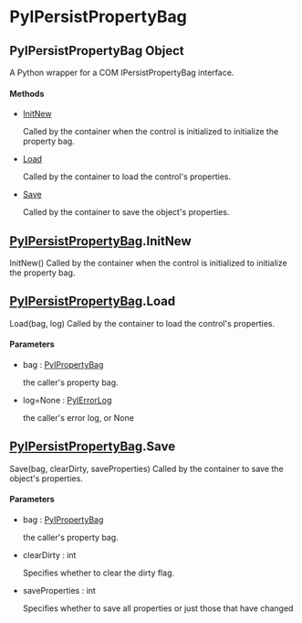 # PyIPersistPropertyBag


## PyIPersistPropertyBag Object

A Python wrapper for a COM IPersistPropertyBag interface\.

#### Methods

  - [InitNew](PyIPersistPropertyBag.md#pyipersistpropertybaginitnew)

    Called by the container when the control is initialized to initialize the property bag\.&nbsp;

  - [Load](PyIPersistPropertyBag.md#pyipersistpropertybagload)

    Called by the container to load the control's properties\.&nbsp;

  - [Save](PyIPersistPropertyBag.md#pyipersistpropertybagsave)

    Called by the container to save the object's properties\.&nbsp;




## [PyIPersistPropertyBag](PyIPersistPropertyBag.md#pyipersistpropertybag)\.InitNew

InitNew\(\)
Called by the container when the control is initialized to initialize the property bag\.


## [PyIPersistPropertyBag](PyIPersistPropertyBag.md#pyipersistpropertybag)\.Load

Load\(bag, log\)
Called by the container to load the control's properties\.

#### Parameters

  - bag : [PyIPropertyBag](PyIPropertyBag.md)

    the caller's property bag\.

  - log=None : [PyIErrorLog](PyIErrorLog.md)

    the caller's error log, or None


## [PyIPersistPropertyBag](PyIPersistPropertyBag.md#pyipersistpropertybag)\.Save

Save\(bag, clearDirty, saveProperties\)
Called by the container to save the object's properties\.

#### Parameters

  - bag : [PyIPropertyBag](PyIPropertyBag.md)

    the caller's property bag\.

  - clearDirty : int

    Specifies whether to clear the dirty flag\.

  - saveProperties : int

    Specifies whether to save all properties or just those that have changed